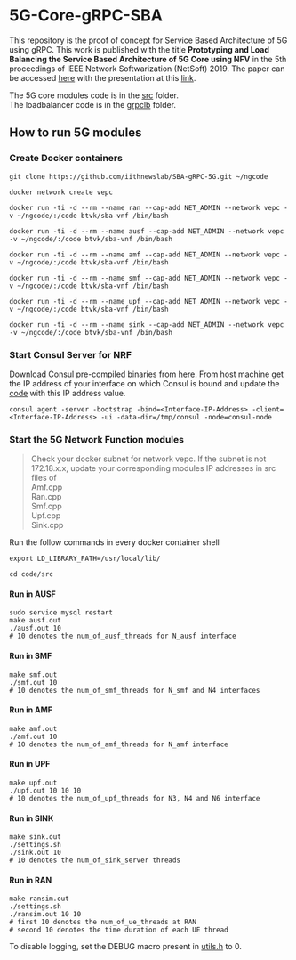 # 5G-Core-gRPC-SBA

This repository is the proof of concept for Service Based Architecture of 5G using gRPC. This work is published with the title **Prototyping and Load Balancing the Service Based Architecture of 5G Core using NFV**  in the 5th proceedings of IEEE Network Softwarization (NetSoft) 2019.  The paper can be accessed [here](AuthorCopySBA5G.pdf) with the presentation at this [link](NETSOFT_gRPC_5G.pdf). 



The 5G core modules code is in the [src](src) folder.  
The loadbalancer code is in the [grpclb](src/grpclb) folder.

## How to run 5G modules


### Create Docker containers

```
git clone https://github.com/iithnewslab/SBA-gRPC-5G.git ~/ngcode

docker network create vepc

docker run -ti -d --rm --name ran --cap-add NET_ADMIN --network vepc -v ~/ngcode/:/code btvk/sba-vnf /bin/bash

docker run -ti -d --rm --name ausf --cap-add NET_ADMIN --network vepc -v ~/ngcode/:/code btvk/sba-vnf /bin/bash

docker run -ti -d --rm --name amf --cap-add NET_ADMIN --network vepc -v ~/ngcode/:/code btvk/sba-vnf /bin/bash

docker run -ti -d --rm --name smf --cap-add NET_ADMIN --network vepc -v ~/ngcode/:/code btvk/sba-vnf /bin/bash

docker run -ti -d --rm --name upf --cap-add NET_ADMIN --network vepc -v ~/ngcode/:/code btvk/sba-vnf /bin/bash

docker run -ti -d --rm --name sink --cap-add NET_ADMIN --network vepc -v ~/ngcode/:/code btvk/sba-vnf /bin/bash
```

### Start Consul Server for NRF

Download Consul pre-compiled binaries from [here](https://www.consul.io/docs/install/index.html). From host machine get the IP address of your interface on which Consul is bound and update the [code](https://github.com/iithnewslab/SBA-gRPC-5G/search?q=192.168.136.88&unscoped_q=192.168.136.88) with this IP address value.
```
consul agent -server -bootstrap -bind=<Interface-IP-Address> -client=<Interface-IP-Address> -ui -data-dir=/tmp/consul -node=consul-node
```

### Start the 5G Network Function modules

> Check your docker subnet for network vepc.
If the subnet is not 172.18.x.x, update your corresponding modules IP addresses in src files of  
Amf.cpp  
Ran.cpp   
Smf.cpp   
Upf.cpp  
Sink.cpp

Run the follow commands in every docker container shell

```
export LD_LIBRARY_PATH=/usr/local/lib/

cd code/src
```


#### Run in AUSF
```
sudo service mysql restart
make ausf.out
./ausf.out 10
# 10 denotes the num_of_ausf_threads for N_ausf interface
```

#### Run in SMF
```
make smf.out
./smf.out 10
# 10 denotes the num_of_smf_threads for N_smf and N4 interfaces
```

#### Run in AMF
```
make amf.out
./amf.out 10 
# 10 denotes the num_of_amf_threads for N_amf interface
```

#### Run in UPF
```
make upf.out
./upf.out 10 10 10
# 10 denotes the num_of_upf_threads for N3, N4 and N6 interface
```

#### Run in SINK
```
make sink.out
./settings.sh
./sink.out 10 
# 10 denotes the num_of_sink_server threads
```

#### Run in RAN
```
make ransim.out
./settings.sh
./ransim.out 10 10
# first 10 denotes the num_of_ue_threads at RAN
# second 10 denotes the time duration of each UE thread
```

To disable logging, set the DEBUG macro present in [utils.h](https://github.com/iithnewslab/SBA-gRPC-5G/blob/master/src/utils.h) to 0.

